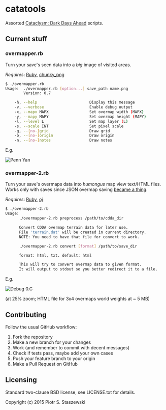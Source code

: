 # catatools

Assorted [Cataclysm: Dark Days Ahead](http://en.cataclysmdda.com/) scripts.

## Current stuff

### overmapper.rb

Turn your save's seen data into a *big* image of visited areas.

*Requires*: [Ruby](https://www.ruby-lang.org/en/), [chunky_png](https://rubygems.org/gems/chunky_png)

```bash
$ ./overmapper.rb
Usage:  ./overmapper.rb [option...] save_path name.png
        Version: 0.7

    -h, --help                       Display this message
    -v, --verbose                    Enable debug output
    -x, --mapx MAPX                  Set overmap width (MAPX)
    -y, --mapy MAPY                  Set overmap height (MAPY)
    -l, --level L                    Set map layer (L)
    -s, --scale INT                  Set pixel scale
    -g, --[no-]grid                  Draw grid
    -o, --[no-]origin                Draw origin
    -n, --[no-]notes                 Draw notes
```

E.g.

![Penn Yan](http://i.imgur.com/1KTtSeN.png)

### overmapper-2.rb

Turn your save's overmaps data into *humongus* map view text/HTML files.
Works only with saves since JSON overmap saving [became a thing](https://github.com/CleverRaven/Cataclysm-DDA/pull/12790).

*Requires*: [Ruby](https://www.ruby-lang.org/en/), [oj](https://rubygems.org/gems/chunky_pn://rubygems.org/gems/oj)

```bash
$ ./overmapper-2.rb
Usage:
      ./overmapper-2.rb preprocess /path/to/cdda_dir

      Convert CDDA overmap terrain data for later use.
      File 'terrain.dat' will be created in current directory.
      NOTE: You need to have that file for convert to work.

      ./overmapper-2.rb convert [format] /path/to/save_dir

      format: html, txt. default: html

      This will try to convert overmap data to given format.
      It will output to stdout so you better redirect it to a file.
```

E.g.

![Debug 0.C](http://i.imgur.com/vGaJWnG.png)

(at 25% zoom; HTML file for 3x4 overmaps world weights at ~ 5 MB)

## Contributing

Follow the usual GitHub workflow:

 1. Fork the repository
 2. Make a new branch for your changes
 3. Work (and remember to commit with decent messages)
 4. Check if tests pass, maybe add your own cases
 5. Push your feature branch to your origin
 6. Make a Pull Request on GitHub

## Licensing

Standard two-clause BSD license, see LICENSE.txt for details.

Copyright (c) 2015 Piotr S. Staszewski

